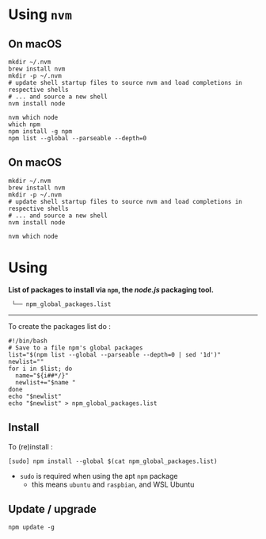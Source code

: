 
Using `nvm`
===========

## On macOS

```
mkdir ~/.nvm
brew install nvm
mkdir -p ~/.nvm
# update shell startup files to source nvm and load completions in respective shells
# ... and source a new shell
nvm install node
```

```
nvm which node
which npm
npm install -g npm
npm list --global --parseable --depth=0
```


## On macOS

```
mkdir ~/.nvm
brew install nvm
mkdir -p ~/.nvm
# update shell startup files to source nvm and load completions in respective shells
# ... and source a new shell
nvm install node
```

```
nvm which node
```


# Using

**List of packages to install via `npm`, the *node.js* packaging tool.**

```
 └── npm_global_packages.list
```

---

To create the packages list do :

```shell
#!/bin/bash
# Save to a file npm's global packages
list="$(npm list --global --parseable --depth=0 | sed '1d')"
newlist=""
for i in $list; do
  name="${i##*/}"
  newlist+="$name "
done
echo "$newlist"
echo "$newlist" > npm_global_packages.list
```

Install
-------

To (re)install :

```shell
[sudo] npm install --global $(cat npm_global_packages.list)
```

-	`sudo` is required when using the apt `npm` package
	-	this means `ubuntu` and `raspbian`, and WSL Ubuntu

Update / upgrade
----------------

```shell
npm update -g
```
